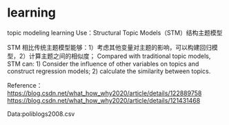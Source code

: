 # learning
topic modeling learning
Use：Structural Topic Models（STM）结构主题模型

STM 相比传统主题模型能够：1）考虑其他变量对主题的影响，可以构建回归模型，2）计算主题之间的相似度；
Compared with traditional topic models, STM can: 1) Consider the influence of other variables on topics and construct regression models; 2) calculate the similarity between topics.

Reference：
https://blog.csdn.net/what_how_why2020/article/details/122889758
https://blog.csdn.net/what_how_why2020/article/details/121431468

Data:poliblogs2008.csv
